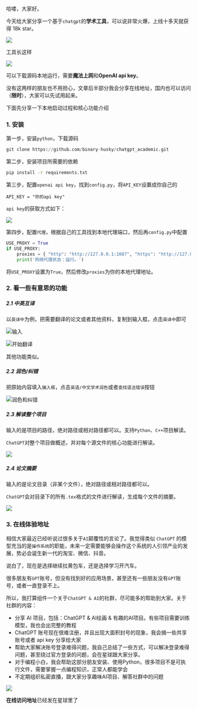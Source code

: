 哈喽，大家好。

今天给大家分享一个基于`chatgpt`的**学术工具**，可以说非常火爆，上线十多天就获得 18k star。


![](https://files.mdnice.com/user/6834/1688af59-a317-4c82-9711-c335aa26e4d0.png)


工具长这样

![](https://files.mdnice.com/user/6834/3f55eccb-4259-4b51-9985-95a3d76f4950.png)

可以下载源码本地运行，需要**魔法上网**和**OpenAI api key**。

没有这两样的朋友也不用担心，文章后半部分我会分享在线地址，国内也可以访问（**限时**），大家可以先试用起来。

下面先分享一下本地启动过程和核心功能介绍

### 1. 安装

第一步，安装`python`，下载源码

```python
git clone https://github.com/binary-husky/chatgpt_academic.git
```

第二步，安装项目所需要的依赖

```sh
pip install -r requirements.txt
```

第三步，配置`openai api key`，找到`config.py`，将`API_KEY`设置成你自己的

```
API_KEY = "你的api key"
```

`api key`的获取方式如下：

![](https://files.mdnice.com/user/6834/f60c2137-63cc-4fac-aeeb-e6ad25dd14e6.png)

第四步，配置`代理`，根据自己的工具找到本地代理端口，然后再`config.py`中配置


```python
USE_PROXY = True
if USE_PROXY:
    proxies = { "http": "http://127.0.0.1:1087", "https": "http://127.0.0.1:1087", }
    print('网络代理状态：运行。')
```

将`USE_PROXY`设置为`True`，然后修改`proxies`为你的本地代理地址。


### 2. 看一些有意思的功能

##### 2.1 中英互译

以`英译中`为例，把需要翻译的论文或者其他资料，复制到输入框，点击`英译中`即可

![输入](https://files.mdnice.com/user/6834/e6f531a7-55f6-48b0-975f-aa12bd097490.png)


![开始翻译](https://files.mdnice.com/user/6834/5d29c952-4ff9-45a8-864a-c5ee1737356d.png)

其他功能类似。

##### 2.2 润色/纠错

把原始内容填入`输入框`，点击`英语/中文学术润色`或者`查找语法错误`按钮

![润色和纠错](https://files.mdnice.com/user/6834/246f269f-cdb2-4905-a42b-e37c7acd05d4.png)

##### 2.3 解读整个项目

输入的是项目的路径，绝对路径或相对路径都可以。支持`Python`、`C++`项目解读。

`ChatGPT`对整个项目做概述，并对每个源文件的核心功能进行解读。

![](https://files.mdnice.com/user/6834/7766506c-bd93-4304-9068-0723e427b7a7.png)

##### 2.4 论文摘要

输入的是论文目录（非某个文件），绝对路径或相对路径都可以。

`ChatGPT`会对目录下的所有`.tex`格式的文件进行解读，生成每个文件的摘要。

![](https://files.mdnice.com/user/6834/b87e9dfa-3923-4196-9365-60262614464e.png)

### 3. 在线体验地址

相信大家最近已经听说过很多关于`AI`颠覆性的言论了。我觉得类似 `ChatGPT` 的模型充当的是`操作系统`的职能，未来一定需要能够会操作这个系统的人引领产业的发展，势必会诞生新一代的淘宝、微信、抖音。

说白了，现在是选择继续拉黄包车，还是选择学习开汽车。

很多朋友有`GPT`账号，但没有找到好的应用场景，甚至还有一些朋友没有`GPT`账号，或者一直登录不上。

所以，我打算组件一个关于`ChatGPT & AI`的社群，尽可能多的帮助到大家。关于社群的内容：

- 分享 AI 项目，包括：ChatGPT & AI绘画 & 有趣的AI项目。有些项目需要训练模型，我也会出完整的教程
- ChatGPT 账号现在很难注册，并且出现大面积封号的现象，我会搞一些共享账号或者 api key 分享给大家
- 帮助大家解决账号登录难得问题，我自己总结了一些方式，可以解决登录难得问题，甚至绕过官方登录的问题，会在星球跟大家分享。
- 对于编程小白，我会帮助这部分朋友安装、使用Python，很多项目不是可执行文件，需要掌握一点编程知识，正常人都能学会
- 不定期组织私密直播，跟大家分享趣味AI项目、解答社群中的问题


![](https://files.mdnice.com/user/6834/7ad855c0-536b-460b-b388-0730f3c88f0c.png)


**在线访问地址**已经发在星球里了